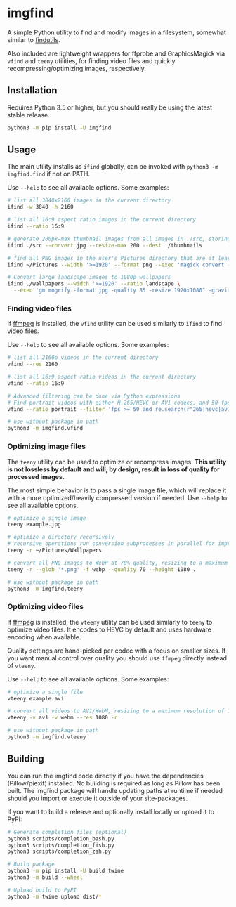 # imgfind

A simple Python utility to find and modify images in a filesystem, somewhat similar to [findutils](https://www.gnu.org/software/findutils/).

Also included are lightweight wrappers for ffprobe and GraphicsMagick via `vfind` and `teeny` utilities, for finding video files and quickly recompressing/optimizing images, respectively.

## Installation

Requires Python 3.5 or higher, but you should really be using the latest stable release.

```bash
python3 -m pip install -U imgfind
```

## Usage

The main utility installs as `ifind` globally, can be invoked with `python3 -m imgfind.find` if not on PATH.

Use `--help` to see all available options. Some examples:

```bash
# list all 3840x2160 images in the current directory
ifind -w 3840 -h 2160

# list all 16:9 aspect ratio images in the current directory
ifind --ratio 16:9

# generate 200px-max thumbnail images from all images in ./src, storing them in ./thumbnails
ifind ./src --convert jpg --resize-max 200 --dest ./thumbnails

# find all PNG images in the user's Pictures directory that are at least 1920 pixels wide, and convert them to WebP using ImageMagick (via --exec)
ifind ~/Pictures --width '>=1920' --format png --exec 'magick convert -format webp {}'

# Convert large landscape images to 1080p wallpapers
ifind ./wallpapers --width '>=1920' --ratio landscape \
  --exec 'gm mogrify -format jpg -quality 85 -resize 1920x1080^ -gravity Center -crop 1920x1080 {}'
```

### Finding video files

If [ffmpeg](https://ffmpeg.org) is installed, the `vfind` utility can be used similarly to `ifind` to find video files.

Use `--help` to see all available options. Some examples:

```bash
# list all 2160p videos in the current directory
vfind --res 2160

# list all 16:9 aspect ratio videos in the current directory
vfind --ratio 16:9

# Advanced filtering can be done via Python expressions
# Find portrait videos with either H.265/HEVC or AV1 codecs, and 50 fps or higher
vfind --ratio portrait --filter 'fps >= 50 and re.search(r"265|hevc|av1", video_codec)'

# use without package in path
python3 -m imgfind.vfind
```

### Optimizing image files

The `teeny` utility can be used to optimize or recompress images. **This utility is not lossless by default and will, by design, result in loss of quality for processed images.**

The most simple behavior is to pass a single image file, which will replace it with a more optimized/heavily compressed version if needed. Use `--help` to see all available options.

```bash
# optimize a single image
teeny example.jpg

# optimize a directory recursively
# recursive operations run conversion subprocesses in parallel for improved performance
teeny -r ~/Pictures/Wallpapers

# convert all PNG images to WebP at 70% quality, resizing to a maximum height of 1080px
teeny -r --glob '*.png' -f webp --quality 70 --height 1080 .

# use without package in path
python3 -m imgfind.teeny
```

### Optimizing video files

If [ffmpeg](https://ffmpeg.org) is installed, the `vteeny` utility can be used similarly to `teeny` to optimize video files. It encodes to HEVC by default and uses hardware encoding when available.

Quality settings are hand-picked per codec with a focus on smaller sizes. If you want manual control over quality you should use `ffmpeg` directly instead of `vteeny`.

Use `--help` to see all available options. Some examples:

```bash
# optimize a single file
vteeny example.avi

# convert all videos to AV1/WebM, resizing to a maximum resolution of 1080p
vteeny -v av1 -v webm --res 1080 -r .

# use without package in path
python3 -m imgfind.vteeny
```

## Building

You can run the imgfind code directly if you have the dependencies (Pillow/piexif) installed. No building is required as long as Pillow has been built. The imgfind package will handle updating paths at runtime if needed should you import or execute it outside of your site-packages.

If you want to build a release and optionally install locally or upload it to PyPI:

```bash
# Generate completion files (optional)
python3 scripts/completion_bash.py
python3 scripts/completion_fish.py
python3 scripts/completion_zsh.py

# Build package
python3 -m pip install -U build twine
python3 -m build --wheel

# Upload build to PyPI
python3 -m twine upload dist/*
```
